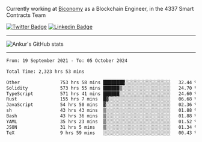 Currently working at [Biconomy](https://biconomy.io/) as a Blockchain Engineer, in the 4337 Smart Contracts Team

 [![Twitter Badge](https://img.shields.io/badge/-@ankurdubey521-1ca0f1?style=flat-square&labelColor=1ca0f1&logo=twitter&logoColor=white&link=https://twitter.com/ankurdubey521)](https://twitter.com/ankurdubey521) [![Linkedin Badge](https://img.shields.io/badge/-ankurdubey521-blue?style=flat-square&logo=Linkedin&logoColor=white&link=https://www.linkedin.com/in/ankurdubey521/)](https://www.linkedin.com/in/ankurdubey521/)

<hr/>

![Ankur's GitHub stats](https://github-readme-stats.vercel.app/api?username=ankurdubey521&count_private=true&theme=radical)

<hr/>

<!--START_SECTION:waka-->

```txt
From: 19 September 2021 - To: 05 October 2024

Total Time: 2,323 hrs 53 mins

Other               753 hrs 58 mins ████████░░░░░░░░░░░░░░░░░   32.44 %
Solidity            573 hrs 55 mins ██████▒░░░░░░░░░░░░░░░░░░   24.70 %
TypeScript          571 hrs 41 mins ██████░░░░░░░░░░░░░░░░░░░   24.60 %
Rust                155 hrs 7 mins  █▓░░░░░░░░░░░░░░░░░░░░░░░   06.68 %
JavaScript          54 hrs 50 mins  ▓░░░░░░░░░░░░░░░░░░░░░░░░   02.36 %
sh                  43 hrs 43 mins  ▒░░░░░░░░░░░░░░░░░░░░░░░░   01.88 %
Bash                43 hrs 36 mins  ▒░░░░░░░░░░░░░░░░░░░░░░░░   01.88 %
YAML                35 hrs 23 mins  ▒░░░░░░░░░░░░░░░░░░░░░░░░   01.52 %
JSON                31 hrs 5 mins   ▒░░░░░░░░░░░░░░░░░░░░░░░░   01.34 %
TeX                 9 hrs 59 mins   ░░░░░░░░░░░░░░░░░░░░░░░░░   00.43 %
```

<!--END_SECTION:waka-->
